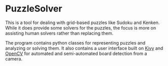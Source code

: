 PuzzleSolver
============

This is a tool for dealing with grid-based puzzles like Sudoku and Kenken. While
it does provide some solvers for the puzzles, the focus is more on assisting
human solvers rather than replacing them.

The program contains python classes for representing puzzles and analyzing or
solving them. It also contains a user interface built on [Kivy](kivy.org) and
[OpenCV](opencv.org) for automated and semi-automated board detection from a
camera.
